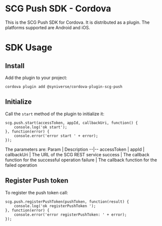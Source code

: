 SCG Push SDK - Cordova
===

This is the SCG Push SDK for Cordova. It is distributed as a plugin. The platforms supported are Android and iOS.

# SDK Usage

## Install

Add the plugin to your project:

```
cordova plugin add @syniverse/cordova-plugin-scg-push
```

## Initialize

Call the `start` method of the plugin to initialize it:

```
scg.push.start(accessToken, appId, callbackUri, function() {
    console.log('ok start');
}, function(error) {
    console.error('error start ' + error);
});
```

The parameters are:
Param  | Description
--|--
accessToken  |
appId  |
callbackUri  | The URL of the SCG REST service
success | The callback function for the successful operation
failure | The callback function for the failed operation

## Register Push token

To register the push token call:

```
scg.push.registerPushToken(pushToken, function(result) {
    console.log('ok registerPushToken ');
}, function(error) {
    console.error('error registerPushToken: ' + error);
});
```
